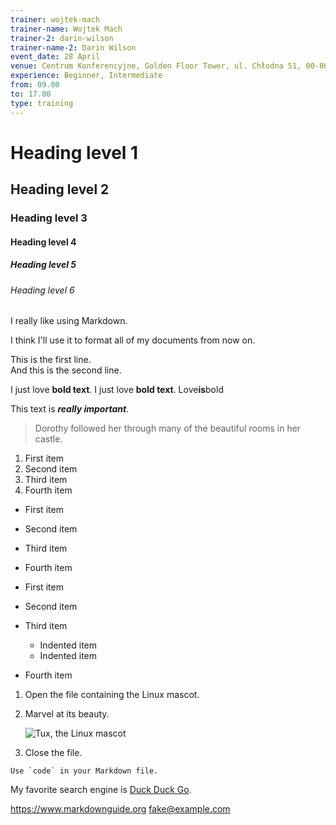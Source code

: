 ```yaml
---
trainer: wojtek-mach
trainer-name: Wojtek Mach
trainer-2: darin-wilson
trainer-name-2: Darin Wilson
event_date: 28 April
venue: Centrum Konferencyjne, Golden Floor Tower, ul. Chłodna 51, 00-867 Warszawa
experience: Beginner, Intermediate
from: 09.00
to: 17.00
type: training
---
```


# Heading level 1

## Heading level 2

### Heading level 3

#### Heading level 4

##### Heading level 5

###### Heading level 6

I really like using Markdown.

I think I'll use it to format all of my documents from now on.

This is the first line.  
And this is the second line.

I just love **bold text**.
I just love **bold text**.
Love**is**bold

This text is **_really important_**.

> Dorothy followed her through many of the beautiful rooms in her castle.

1. First item
2. Second item
3. Third item
4. Fourth item

- First item
- Second item
- Third item
- Fourth item

- First item
- Second item
- Third item
  - Indented item
  - Indented item
- Fourth item

1.  Open the file containing the Linux mascot.
2.  Marvel at its beauty.

    ![Tux, the Linux mascot](https://via.placeholder.com/550)

3.  Close the file.

`` Use `code` in your Markdown file. ``

My favorite search engine is [Duck Duck Go](https://duckduckgo.com).

<https://www.markdownguide.org>
<fake@example.com>
